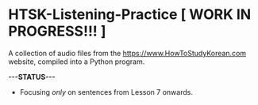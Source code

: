 # HTSK-Listening-Practice [ WORK IN PROGRESS!!! ]
A collection of audio files from the https://www.HowToStudyKorean.com website, compiled into a Python program.

**---STATUS---**
  - Focusing *only* on sentences from Lesson 7 onwards. 
  
